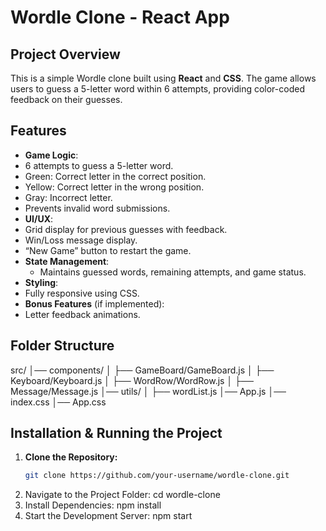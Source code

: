 # Wordle Clone - React App

##  Project Overview
This is a simple Wordle clone built using **React** and **CSS**. The game allows users to guess a 5-letter word within 6 attempts, providing color-coded feedback on their guesses.

##  Features
-  **Game Logic**:  
  - 6 attempts to guess a 5-letter word.
  - Green: Correct letter in the correct position.
  - Yellow: Correct letter in the wrong position.
  - Gray: Incorrect letter.
  - Prevents invalid word submissions.
-  **UI/UX**:  
  - Grid display for previous guesses with feedback.
  - Win/Loss message display.
  - “New Game” button to restart the game.
- **State Management**:  
  - Maintains guessed words, remaining attempts, and game status.
-  **Styling**:  
  - Fully responsive using CSS.
-  **Bonus Features** (if implemented):  
  - Letter feedback animations.

## Folder Structure
src/ │── components/ │ ├── GameBoard/GameBoard.js │ ├── Keyboard/Keyboard.js │ ├── WordRow/WordRow.js │ ├── Message/Message.js │── utils/ │ ├── wordList.js │── App.js │── index.css │── App.css


##  Installation & Running the Project
1. **Clone the Repository:**
   ```sh
   git clone https://github.com/your-username/wordle-clone.git
2. Navigate to the Project Folder:
   cd wordle-clone
3. Install Dependencies:
   npm install
4. Start the Development Server:
   npm start





